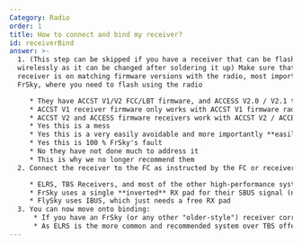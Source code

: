 ```yaml
---
Category: Radio
order: 1
title: How to connect and bind my receiver?
id: receiverBind
answer: >-
  1. (This step can be skipped if you have a receiver that can be flashed
  wirelessly as it can be changed after soldering it up) Make sure that the
  receiver is on matching firmware versions with the radio, most important to
  FrSky, where you need to flash using the radio

     * They have ACCST V1/V2 FCC/LBT firmware, and ACCESS V2.0 / V2.1 to worry about. Make sure that the receiver and radio are running compatible versions
     * ACCST V1 receiver firmware only works with ACCST V1 firmware radios, and you have to match FCC / LBT as well
     * ACCST V2 and ACCESS firmware receivers work with ACCST V2 / ACCESS radios (with the exception that the ACCESS versions also have to match)
     * Yes this is a mess﻿
     * Yes this is a very easily avoidable and more importantly **easily fixable** issue
     * Yes this is 100 % FrSky's fault
     * No they have not done much to address it
     * This is why we no longer recommend them﻿
  2. Connect the receiver to the FC as instructed by the FC or receiver manufacturer

     * ELRS, TBS Receivers, and most of the other high-performance systems use a full UART, meaning you just need a TX and an RX pad of the same number. 
     * FrSky uses a single **inverted** RX pad for their SBUS signal (needs hardware inversion on F4 FCs, F7 can be changed in the config), SmartPort for telemetry which needs to be on a **different** TX pad, or F.Port which is signal+telemetry over one wire on an uninverted TX pad
     * FlySky uses IBUS, which just needs a free RX pad
  3. You can now move onto binding:
      * If you have an FrSky (or any other "older-style") receiver correctly wired up, and on the same firmware as your radio, you can go bind it. This goes for most of these: Hold down the bind button on the receiver, and power on the quad. Then put the radio into bind mode as well, and after a few seconds, powercycle both, and they should be bound. If not, move the radio a bit further away from the receiver as having it too close can interfere
      * As ELRS is the more common and recommended system over TBS offerings nowadays, I'll focus on that here. ELRS receivers can be flashed relatively painlessly compared to other systems. If you want to know how, I have a separate answer for it, as me explaining it all here would take an even bigger wall of text. But assuming that you now have the receiver on the newest firmware with a known bind phrase, you can bind it to the transmitter. The receiver has a default 20s window where it will attempt to bind to any radio with the same bind phrase, so first, turn on the radio, then the quad, and it should all be connected up without you doing much of anything
---
```

